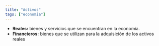 ```yaml
---
title: "Activos"
tags: ["economia"]
---
```

- **Reales:** bienes y servicios que se encuentran en la economía.
- **Financieros:** bienes que se utilizan para la adquisición de los activos reales
